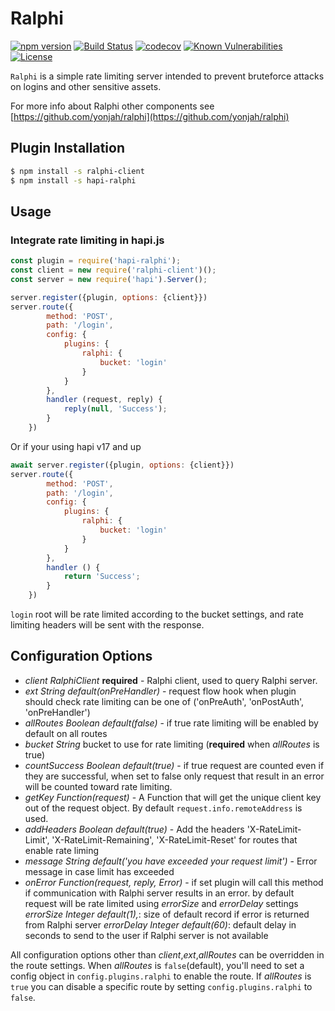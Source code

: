 # Ralphi

[![npm version](https://img.shields.io/npm/v/hapi-ralphi.svg)](https://www.npmjs.com/package/hapi-ralphi)
[![Build Status](https://travis-ci.org/yonjah/ralphi.svg?branch=master)](https://travis-ci.org/yonjah/ralphi)
[![codecov](https://codecov.io/gh/yonjah/ralphi/branch/master/graph/badge.svg)](https://codecov.io/gh/yonjah/ralphi)
[![Known Vulnerabilities](https://snyk.io/test/npm/hapi-ralphi/badge.svg)](https://snyk.io/test/npm/hapi-ralphi)
[![License](https://img.shields.io/npm/l/ralphi.svg?maxAge=2592000?style=plastic)](https://github.com/yonjah/ralphi/blob/master/LICENSE)

`Ralphi` is a simple rate limiting server intended to prevent bruteforce attacks on logins and other sensitive assets.

For more info about Ralphi other components see [https://github.com/yonjah/ralphi](https://github.com/yonjah/ralphi)

## Plugin Installation

```bash
$ npm install -s ralphi-client
$ npm install -s hapi-ralphi
```

## Usage 

### Integrate rate limiting in hapi.js
```js
const plugin = require('hapi-ralphi');
const client = new require('ralphi-client')();
const server = new require('hapi').Server();

server.register({plugin, options: {client}})
server.route({
        method: 'POST',
        path: '/login',
        config: {
            plugins: {
                ralphi: {
                    bucket: 'login'
                }
            }
        },
        handler (request, reply) {
            reply(null, 'Success');
        }
    })
```

Or if your using hapi v17  and up
```js
await server.register({plugin, options: {client}})
server.route({
        method: 'POST',
        path: '/login',
        config: {
            plugins: {
                ralphi: {
                    bucket: 'login'
                }
            }
        },
        handler () {
            return 'Success';
        }
    })
```

`login` root will be rate limited according to the bucket settings, and rate limiting headers will be sent with the response.

## Configuration Options
- _client RalphiClient_ **required** - Ralphi client, used to query Ralphi server.
- _ext String default(onPreHandler)_ - request flow hook when plugin should check rate limiting can be one of ('onPreAuth', 'onPostAuth', 'onPreHandler')
- _allRoutes Boolean default(false)_ - if true rate limiting will be enabled by default on all routes
- _bucket String_ bucket to use for rate limiting (**required** when _allRoutes_ is true)
- _countSuccess Boolean default(true)_ - if true request are counted even if they are successful, when set to false only request that result in an error will be counted toward rate limiting.
- _getKey Function(request)_ - A Function that will get the unique client key out of the request object. By default `request.info.remoteAddress` is used.
- _addHeaders Boolean default(true)_ - Add the headers 'X-RateLimit-Limit', 'X-RateLimit-Remaining', 'X-RateLimit-Reset' for routes that enable rate liming
- _message String default('you have exceeded your request limit')_ - Error message in case limit has exceeded
- _onError Function(request, reply, Error)_ - if set plugin will call this method if communication with Ralphi server results in an error. by default request will be rate limited using _errorSize_ and _errorDelay_ settings
_errorSize Integer default(1),_: size of default record if error is returned from Ralphi server
_errorDelay Integer default(60)_: default delay in seconds to send to the user if Ralphi server is not available

All configuration options other than _client_,_ext_,_allRoutes_ can be overridden in the route settings. When _allRoutes_ is `false`(default), you'll need to set a config object in `config.plugins.ralphi` to enable the route. If _allRoutes_ is  `true` you can disable a specific route by setting `config.plugins.ralphi` to `false`.
